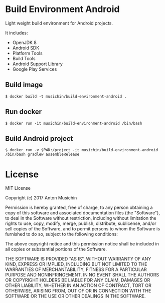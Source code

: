 # Build Environment Android
Light weight build environment for Android projects.

It includes:
- OpenJDK 8
- Android SDK
- Platform Tools
- Build Tools
- Android Support Library
- Google Play Services

## Build image
```
$ docker build -t musichin/build-environment-android .
```

## Run docker
```
$ docker run -it musichin/build-environment-android /bin/bash
```

## Build Android project
```
$ docker run -v $PWD:/project -it musichin/build-environment-android /bin/bash gradlew assembleRelease
```

# License
MIT License

Copyright (c) 2017 Anton Musichin

Permission is hereby granted, free of charge, to any person obtaining a copy of this software and associated documentation files (the "Software"), to deal in the Software without restriction, including without limitation the rights to use, copy, modify, merge, publish, distribute, sublicense, and/or sell copies of the Software, and to permit persons to whom the Software is furnished to do so, subject to the following conditions:

The above copyright notice and this permission notice shall be included in all copies or substantial portions of the Software.

THE SOFTWARE IS PROVIDED "AS IS", WITHOUT WARRANTY OF ANY KIND, EXPRESS OR IMPLIED, INCLUDING BUT NOT LIMITED TO THE WARRANTIES OF MERCHANTABILITY, FITNESS FOR A PARTICULAR PURPOSE AND NONINFRINGEMENT. IN NO EVENT SHALL THE AUTHORS OR COPYRIGHT HOLDERS BE LIABLE FOR ANY CLAIM, DAMAGES OR OTHER LIABILITY, WHETHER IN AN ACTION OF CONTRACT, TORT OR OTHERWISE, ARISING FROM, OUT OF OR IN CONNECTION WITH THE SOFTWARE OR THE USE OR OTHER DEALINGS IN THE SOFTWARE.
